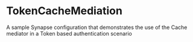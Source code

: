 # TokenCacheMediation
A sample Synapse configuration that demonstrates the use of the Cache mediator in a Token based authentication scenario
